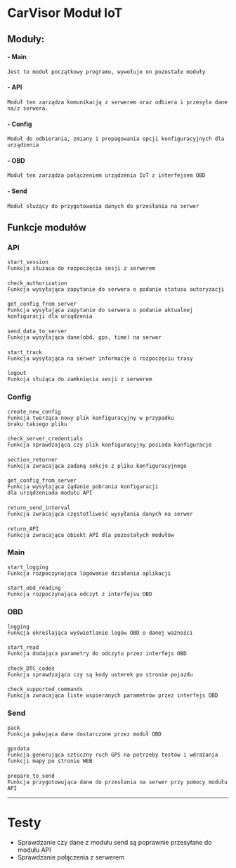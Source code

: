 # CarVisor Moduł IoT

## Moduły:

#### - Main
    Jest to moduł początkowy programu, wywołuje on pozostałe moduły
#### - API
    Moduł ten zarządza komunikacją z serwerem oraz odbiera i przesyła dane
    na/z serwera. 
#### - Config
    Moduł do odbierania, zmiany i propagowania opcji konfiguracyjnych dla
    urządzenia
#### - OBD
    Moduł ten zarządza połączeniem urządzenia IoT z interfejsem OBD
#### - Send
    Moduł służący do przygotowania danych do przesłania na serwer

## Funkcje modułów

### API

    start_session
    Funkcja służaca do rozpoczęcia sesji z serwerem
####
    check_authorization
    Funkcja wysyłająca zapytanie do serwera o podanie statusu autoryzacji
####
    get_config_from_server
    Funkcja wysyłająca zapytanie do serwera o podanie aktualnej 
    konfiguracji dla urządzenia
####
    send_data_to_server
    Funkcja wysyłająca dane(obd, gps, time) na serwer
####
    start_track
    Funkcja wysyłająca na serwer informacje o rozpoczęciu trasy
####
    logout
    Funkcja służąca do zamknięcia sesji z serwerem

### Config
    create_new_config
    Funkcja tworząca nowy plik konfiguracyjny w przypadku
    braku takiego pliku
####
    check_server_credentials
    Funkcja sprawdzająca czy plik konfiguracyjny posiada konfiguracje
####
    section_returner
    Funkcja zwracająca zadaną sekcje z pliku konfiguracyjnego
####
    get_config_from_server
    Funkcja wysyłająca żądanie pobrania konfiguracji
    dla urządzeniada modułu API 
####
    return_send_interval
    Funkcja zwracająca częstotliwość wysyłania danych na serwer
####
    return_API
    Funkcja zwracająca obiekt API dla pozostałych modułów
### Main
    start_logging
    Funkcja rozpoczynająca logowanie działania aplikacji
####
    start_obd_reading
    Funkcja rozpoczynająca odczyt z interfejsu OBD
### OBD
    logging
    Funkcja określająca wyświetlanie logów OBD o danej ważności
####
    start_read
    Funkcja dodająca parametry do odczytu przez interfejs OBD
####
    check_DTC_codes
    Funkcja sprawdzająca czy są kody usterek po stronie pojazdu
####
    check_supported_commands
    Funkcja zwracająca liste wspieranych parametrów przez interfejs OBD
### Send
    pack
    Funkcja pakująca dane dostarczone przez moduł OBD
####
    gpsdata
    Funkcja generująca sztuczny ruch GPS na potrzeby testów i wdrażania
    funkcji mapy po stronie WEB
####
    prepare_to_send
    Funkcja przygotowująca dane do przesłania na serwer przy pomocy modułu API
---
# Testy

- Sprawdzanie czy dane z modułu send są poprawnie przesyłane do modułu API
- Sprawdzanie połączenia z serwerem
